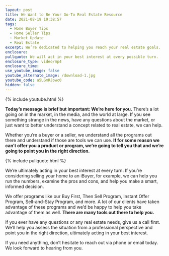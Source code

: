 ```yaml
---
layout: post
title: We Want to Be Your Go-To Real Estate Resource
date: 2021-08-19 19:38:57
tags:
  - Home Buyer Tips
  - Home Seller Tips
  - Market Update
  - Real Estate
excerpt: We’re dedicated to helping you reach your real estate goals.
enclosure:
pullquote: We will act in your best interest at every possible turn.
enclosure_type: video/mp4
enclosure_time:
use_youtube_image: false
youtube_alternate_image: /download-1.jpg
youtube_code: a5LGmRJowc0
hidden: false
---
```

{% include youtube.html %}

**Today’s message is brief but important: We’re here for you.** There’s a lot going on in the market, in the media, and the world at large. If you see something strange in the news, have any questions about the market, or just want to better understand a concept related to real estate, we can help.

Whether you’re a buyer or a seller, we understand all the programs out there and understand if those are tools we can use. **If for some reason we can’t offer you a product or program, we’re going to tell you that and we’re going to point you in the right direction.&nbsp;**

{% include pullquote.html %}

We’re ultimately acting in your best interest at every turn. If you’re considering selling your home to an iBuyer, for example, we can help you run the numbers, examine the pros and cons, and help you make a smart, informed decision.

We offer programs like our Buy First, Then Sell Program, Instant Offer Program, Sell-and-Stay Program, and more. A lot of our clients have taken advantage of these programs and we’d be happy to help you take advantage of them as well. **There are many tools out there to help you.**

If you ever have any questions or any real estate needs, give us a call first. We’ll help you assess the situation from a professional perspective and point you in the right direction, ultimately acting in your best interest.

If you need anything, don’t hesitate to reach out via phone or email today. We look forward to hearing from you.
